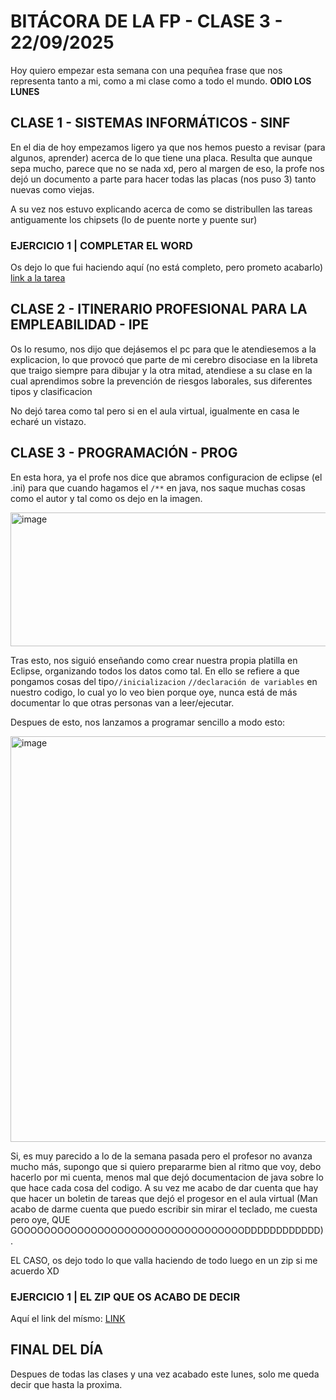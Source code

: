 # BITÁCORA DE LA FP - CLASE 3 - 22/09/2025
Hoy quiero empezar esta semana con una pequñea frase que nos representa tanto a mi, como a mi clase como a todo el mundo. **ODIO LOS LUNES**

## CLASE 1 - SISTEMAS INFORMÁTICOS - SINF
En el dia de hoy empezamos ligero ya que nos hemos puesto a revisar (para algunos, aprender) acerca de lo que tiene una placa. Resulta que aunque sepa mucho, parece que no se nada xd, pero al margen de eso, la profe nos dejó un documento a parte para hacer todas las placas (nos puso 3) tanto nuevas como viejas.

A su vez nos estuvo explicando acerca de como se distribullen las tareas antiguamente los chipsets (lo de puente norte y puente sur)
### EJERCICIO 1 | COMPLETAR EL WORD
Os dejo lo que fui haciendo aquí (no está completo, pero prometo acabarlo) [link a la tarea](https://github.com/b0rrajo/bitacoradelafp/blob/main/1º%20Curso/Septiembre/22/Placas%20base%2C%20pendiente%20de%20acabar.zip)

## CLASE 2 - ITINERARIO PROFESIONAL PARA LA EMPLEABILIDAD - IPE
Os lo resumo, nos dijo que dejásemos el pc para que le atendiesemos a la explicacion, lo que provocó que parte de mi cerebro disociase en la libreta que traigo siempre para dibujar y la otra mitad, atendiese a su clase en la cual aprendimos sobre la prevención de riesgos laborales, sus diferentes tipos y clasificacion

No dejó tarea como tal pero si en el aula virtual, igualmente en casa le echaré un vistazo.

## CLASE 3 - PROGRAMACIÓN - PROG
En esta hora, ya el profe nos dice que abramos configuracion de eclipse (el .ini) para que cuando hagamos el ```/**``` en java, nos saque muchas cosas como el autor y tal como os dejo en la imagen.

<img align="center" width="540" height="214" alt="image" src="https://github.com/user-attachments/assets/41eb3c45-335c-451c-b143-da24562afe03"/>

Tras esto, nos siguió enseñando como crear nuestra propia platilla en Eclipse, organizando todos los datos como tal. En ello se refiere a que pongamos cosas del tipo```//inicializacion``` ```//declaración de variables``` en nuestro codigo, lo cual yo lo veo bien porque oye, nunca está de más documentar lo que otras personas van a leer/ejecutar.

Despues de esto, nos lanzamos a programar sencillo a modo esto:

<img align="center" width="781" height="649" alt="image" src="https://github.com/user-attachments/assets/35d11bfb-bc54-4745-ad98-28a90a503f51" />

Si, es muy parecido a lo de la semana pasada pero el profesor no avanza mucho más, supongo que si quiero prepararme bien al ritmo que voy, debo hacerlo por mi cuenta, menos mal que dejó documentacion de java sobre lo que hace cada cosa del codigo.
A su vez me acabo de dar cuenta que hay que hacer un boletin de tareas que dejó el progesor en el aula virtual (Man acabo de darme cuenta que puedo escribir sin mirar el teclado, me cuesta pero oye, QUE GOOOOOOOOOOOOOOOOOOOOOOOOOOOOOOOOOODDDDDDDDDDDD).

EL CASO, os dejo todo lo que valla haciendo de todo luego en un zip si me acuerdo XD

### EJERCICIO 1 | EL ZIP QUE OS ACABO DE DECIR

Aquí el link del mísmo: [LINK](https://github.com/b0rrajo/bitacoradelafp/blob/main/1º%20Curso/Septiembre/22/Problamas%20java%20que%20nos%20manda%20hacer%20este%20señor.zip)

## FINAL DEL DÍA
Despues de todas las clases y una vez acabado este lunes, solo me queda decir que hasta la proxima.
